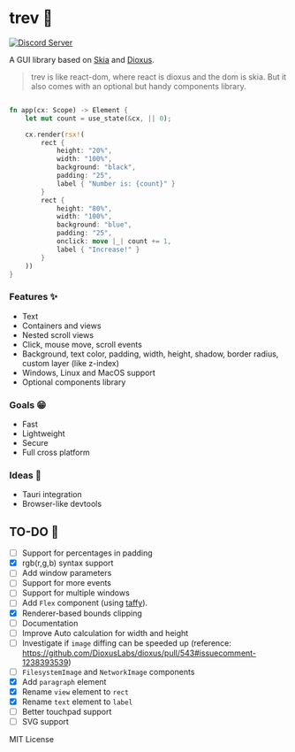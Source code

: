 # trev 🧩

[![Discord Server](https://img.shields.io/discord/1015005816094478347?logo=discord&style=social)](https://discord.gg/sYejxCdewG)

A GUI library based on [Skia](https://skia.org/) and [Dioxus](https://dioxuslabs.com).

> trev is like react-dom, where react is dioxus and the dom is skia. But it also comes with an optional but handy components library. 

```rust

fn app(cx: Scope) -> Element {
    let mut count = use_state(&cx, || 0);

    cx.render(rsx!(
        rect {
            height: "20%",
            width: "100%",
            background: "black",
            padding: "25",
            label { "Number is: {count}" }
        }
        rect {
            height: "80%",
            width: "100%",
            background: "blue",
            padding: "25",
            onclick: move |_| count += 1,
            label { "Increase!" }
        }
    ))
}
```
### Features ✨
- Text
- Containers and views
- Nested scroll views
- Click, mouse move, scroll events
- Background, text color, padding, width, height, shadow, border radius, custom layer (like z-index)
- Windows, Linux and MacOS support
- Optional components library

### Goals 😁
- Fast
- Lightweight
- Secure
- Full cross platform

### Ideas 💭
- Tauri integration
- Browser-like devtools

## TO-DO 🚧
- [ ] Support for percentages in padding
- [x] rgb(r,g,b) syntax support
- [ ] Add window parameters
- [ ] Support for more events
- [ ] Support for multiple windows
- [ ] Add `Flex` component (using [taffy](https://github.com/dioxusLabs/taffy)).
- [x] Renderer-based bounds clipping
- [ ] Documentation
- [ ] Improve Auto calculation for width and height
- [ ] Investigate if `image` diffing can be speeded up (reference: https://github.com/DioxusLabs/dioxus/pull/543#issuecomment-1238393539)
- [ ] `FilesystemImage` and `NetworkImage` components
- [x] Add `paragraph` element
- [x] Rename `view` element to `rect`
- [x] Rename `text` element to `label`
- [ ] Better touchpad support
- [ ] SVG support

MIT License